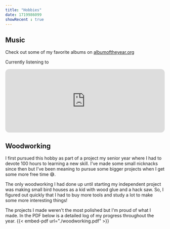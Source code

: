 ```yaml
---
title: "Hobbies"
date: 1719986099
showRecent : true
---
```


## Music 
Check out some of my favorite albums on [albumoftheyear.org](https://www.albumoftheyear.org/user/rmechery/)

Currently listening to 
<iframe style="border-radius:12px" src="https://open.spotify.com/embed/track/5floNyItopWZyB4IzKrJtW?utm_source=generator" width="100%" height="200" frameBorder="0" allowfullscreen="" allow="autoplay; clipboard-write; encrypted-media; fullscreen; picture-in-picture" loading="lazy"></iframe>

## Woodworking
I first pursued this hobby as part of a project my senior year where I had to devote 100 hours to learning a new skill. I've made some small nicknacks since then but I've been meaning to pursue some bigger projects when I get some more free time 😅.

The only woodworking I had done up until starting my independent project was making small bird houses as a kid with wood glue and a hack saw. So, I figured out quickly that I had to buy more tools and study a lot to make some more interesting things! 

The projects I made weren't the most polished but I'm proud of what I made. In the PDF below is a detailed log of my progress throughout the year. 
{{< embed-pdf url="./woodworking.pdf" >}}

